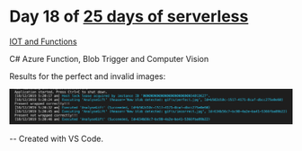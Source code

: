 # Day 18 of [25 days of serverless](https://25daysofserverless.com)

[IOT and Functions](https://25daysofserverless.com/calendar/18)

C# Azure Function, Blob Trigger and Computer Vision

Results for the perfect and invalid images:

![](img/result.png)

-- Created with VS Code.

